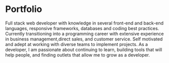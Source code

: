 # Portfolio

Full stack web developer with knowledge in several front-end and back-end languages, responsive frameworks, databases and coding best practices. Currently transitioning into a programming career with extensive experience in business management,direct sales, and customer service. 
Self motivated and adept at working with diverse teams to implement projects.
As a developer, I am passionate about continuing to learn, building tools that will help people, and finding
outlets that allow me to grow as a developer.